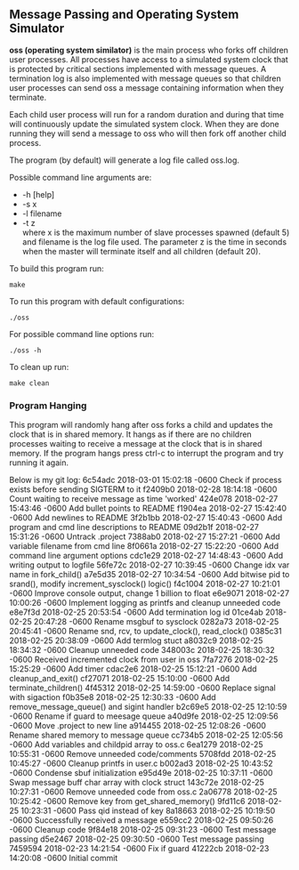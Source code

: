 ## Message Passing and Operating System Simulator

**oss (operating system similator)** is the main process who forks off children user processes. All processes have access to a simulated system clock that is protected by critical sections implemented with message queues. A termination log is also implemented with message queues so that children user processes can send oss a message containing information when they terminate.

Each child user process will run for a random duration and during that time will continuously update the simulated system clock. When they are done running they will send a message to oss who will then fork off another child process.

The program (by default) will generate a log file called oss.log.

Possible command line arguments are:  
- -h [help]  
- -s x  
- -l filename  
- -t z  
where x is the maximum number of slave processes spawned (default 5) and filename is the log file used. The parameter z is the time in seconds when the master will terminate itself and all children (default 20).

To build this program run:
```
make
```

To run this program with default configurations:
```    
./oss
```

For possible command line options run:
```    
./oss -h
```

To clean up run:
```
make clean
```

### Program Hanging
This program will randomly hang after oss forks a child and updates the clock that is in shared memory. It hangs as if there are no children processes waiting to receive a message at the clock that is in shared memory. If the program hangs press ctrl-c to interrupt the program and try running it again.  

Below is my git log:
6c54adc 2018-03-01 15:02:18 -0600 Check if process exists before sending SIGTERM to it
f2409b0 2018-02-28 18:14:18 -0600 Count waiting to receive message as time 'worked'
424e078 2018-02-27 15:43:46 -0600 Add bullet points to README
f1904ea 2018-02-27 15:42:40 -0600 Add newlines to README
3f2b1bb 2018-02-27 15:40:43 -0600 Add program and cmd line descriptions to README
09d2b1f 2018-02-27 15:31:26 -0600 Untrack .project
7388ab0 2018-02-27 15:27:21 -0600 Add variable filename from cmd line
8f0661a 2018-02-27 15:22:20 -0600 Add command line argument options
cdc1e29 2018-02-27 14:48:43 -0600 Add writing output to logfile
56fe72c 2018-02-27 10:39:45 -0600 Change idx var name in fork_child()
a7e5d35 2018-02-27 10:34:54 -0600 Add bitwise pid to srand(), modify increment_sysclock() logic()
f4c1004 2018-02-27 10:21:01 -0600 Improve console output, change 1 billion to float
e6e9071 2018-02-27 10:00:26 -0600 Implement logging as printfs and cleanup unneeded code
e8e7f3d 2018-02-25 20:53:54 -0600 Add termination log id
01ce4ab 2018-02-25 20:47:28 -0600 Rename msgbuf to sysclock
0282a73 2018-02-25 20:45:41 -0600 Rename snd, rcv, to update_clock(), read_clock()
0385c31 2018-02-25 20:38:09 -0600 Add termlog stuct
a8032c9 2018-02-25 18:34:32 -0600 Cleanup unneeded code
348003c 2018-02-25 18:30:32 -0600 Received incremented clock from user in oss
7fa7276 2018-02-25 15:25:29 -0600 Add timer
cdac2e6 2018-02-25 15:12:21 -0600 Add cleanup_and_exit()
cf27071 2018-02-25 15:10:00 -0600 Add terminate_children()
4f45312 2018-02-25 14:59:00 -0600 Replace signal with sigaction
f0b35e8 2018-02-25 12:30:33 -0600 Add remove_message_queue() and sigint handler
b2c69e5 2018-02-25 12:10:59 -0600 Rename if guard to meesage queue
a40d9fe 2018-02-25 12:09:56 -0600 Move .project to new line
a914455 2018-02-25 12:08:26 -0600 Rename shared memory to message queue
cc734b5 2018-02-25 12:05:56 -0600 Add variables and childpid array to oss.c
6ea1279 2018-02-25 10:55:31 -0600 Remove unneeded code/comments
5708fdd 2018-02-25 10:45:27 -0600 Cleanup printfs in user.c
b002ad3 2018-02-25 10:43:52 -0600 Condense sbuf initialization
e95d49e 2018-02-25 10:37:11 -0600 Swap message buff char array with clock struct
143c72e 2018-02-25 10:27:31 -0600 Remove unneeded code from oss.c
2a06778 2018-02-25 10:25:42 -0600 Remove key from get_shared_memory()
9fd11c6 2018-02-25 10:23:31 -0600 Pass qid instead of key
8a18663 2018-02-25 10:19:50 -0600 Successfully received a message
e559cc2 2018-02-25 09:50:26 -0600 Cleanup code
9f84e18 2018-02-25 09:31:23 -0600 Test message passing
d5e2467 2018-02-25 09:30:50 -0600 Test message passing
7459594 2018-02-23 14:21:54 -0600 Fix if guard
41222cb 2018-02-23 14:20:08 -0600 Initial commit
